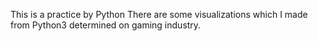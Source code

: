 This is a practice by Python
There are some visualizations which I made from Python3 determined on gaming industry.

